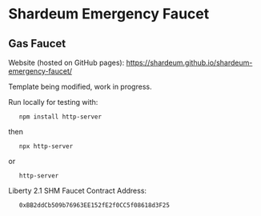 # Shardeum Emergency Faucet

## Gas Faucet

Website (hosted on GitHub pages): https://shardeum.github.io/shardeum-emergency-faucet/

Template being modified, work in progress.

Run locally for testing with:

       npm install http-server
then

       npx http-server
or

       http-server

Liberty 2.1 SHM Faucet Contract Address:

       0xBB2ddCb509b76963EE152fE2f0CC5f08618d3F25       
